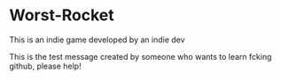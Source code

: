 # Worst-Rocket
This is an indie game developed by an indie dev


This is the test message created by someone who wants to learn fcking github, please help!
